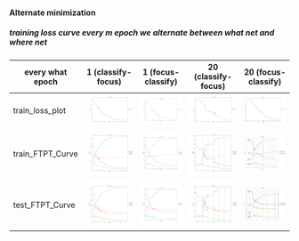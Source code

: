 #### Alternate minimization

##### training loss curve every m epoch we alternate between what net and where net
 | every what epoch   |   1 (classify-focus)  | 1 (focus-classify)  |  20 (classify-focus) | 20 (focus-classify) |
 | ---   |   ------- | --- |---|----|
 | train_loss_plot  |  <img src= ./plots/train_loss_every_1_plot.png width="400">   | <img src= ./plots/where_what_train_loss_every_1_plot.png width="400"> |  <img src= ./plots/train_loss_every_20_plot.png width="400"> | <img src= ./plots/where_what_train_loss_every_20_plot.JPG width="400"> |
 |  train_FTPT_Curve  |  <img src= ./plots/train_analysis_every_1.png width="400">  | <img src= ./plots/where_what_train_analysis_every_1.png width="400">  | <img src= ./plots/train_analysis_every_20.png width="400">  | <img src= ./plots/where_what_train_analysis_every_20.JPG width="400">  |
 |  test_FTPT_Curve   | <img src= ./plots/test_analysis_every_1.png width="400">    | <img src= ./plots/where_what_test_analysis_every_1.png width="400">   |<img src= ./plots/test_analysis_every_20.png width="400">   | <img src= ./plots/where_what_test_analysis_every_20.JPG width="400">   |




